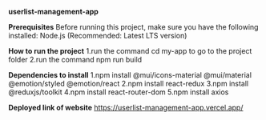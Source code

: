**userlist-management-app**

**Prerequisites**
Before running this project, make sure you have the following installed:
Node.js (Recommended: Latest LTS version)

**How to run the project**
1.run the command cd my-app to go to the project folder
2.run the command npm run build

**Dependencies to install**
1.npm install @mui/icons-material @mui/material @emotion/styled @emotion/react
2.npm install react-redux
3.npm install @reduxjs/toolkit
4.npm install react-router-dom
5.npm install axios

**Deployed link of website**
https://userlist-management-app.vercel.app/
